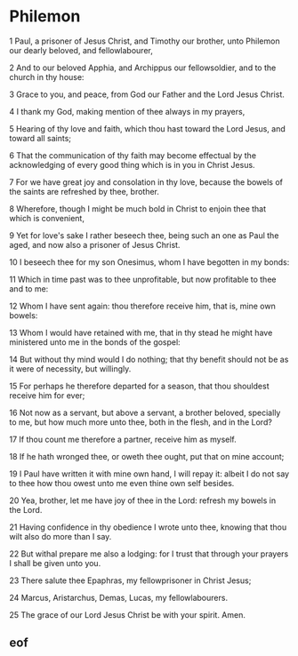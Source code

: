 
# Philemon

1 Paul, a prisoner of Jesus Christ, and Timothy our brother, unto Philemon our dearly beloved, and fellowlabourer,

2 And to our beloved Apphia, and Archippus our fellowsoldier, and to the church in thy house:

3 Grace to you, and peace, from God our Father and the Lord Jesus Christ.

4 I thank my God, making mention of thee always in my prayers,

5 Hearing of thy love and faith, which thou hast toward the Lord Jesus, and toward all saints;

6 That the communication of thy faith may become effectual by the acknowledging of every good thing which is in you in Christ Jesus.

7 For we have great joy and consolation in thy love, because the bowels of the saints are refreshed by thee, brother.

8 Wherefore, though I might be much bold in Christ to enjoin thee that which is convenient,

9 Yet for love's sake I rather beseech thee, being such an one as Paul the aged, and now also a prisoner of Jesus Christ.

10 I beseech thee for my son Onesimus, whom I have begotten in my bonds:

11 Which in time past was to thee unprofitable, but now profitable to thee and to me:

12 Whom I have sent again: thou therefore receive him, that is, mine own bowels:

13 Whom I would have retained with me, that in thy stead he might have ministered unto me in the bonds of the gospel:

14 But without thy mind would I do nothing; that thy benefit should not be as it were of necessity, but willingly.

15 For perhaps he therefore departed for a season, that thou shouldest receive him for ever;

16 Not now as a servant, but above a servant, a brother beloved, specially to me, but how much more unto thee, both in the flesh, and in the Lord?

17 If thou count me therefore a partner, receive him as myself.

18 If he hath wronged thee, or oweth thee ought, put that on mine account;

19 I Paul have written it with mine own hand, I will repay it: albeit I do not say to thee how thou owest unto me even thine own self besides.

20 Yea, brother, let me have joy of thee in the Lord: refresh my bowels in the Lord.

21 Having confidence in thy obedience I wrote unto thee, knowing that thou wilt also do more than I say.

22 But withal prepare me also a lodging: for I trust that through your prayers I shall be given unto you.

23 There salute thee Epaphras, my fellowprisoner in Christ Jesus;

24 Marcus, Aristarchus, Demas, Lucas, my fellowlabourers.

25 The grace of our Lord Jesus Christ be with your spirit. Amen.


## eof
